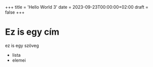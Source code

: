 +++
title = 'Hello World 3'
date = 2023-09-23T00:00:00+02:00
draft = false
+++

# Ez is egy cím

ez is egy szöveg

- lista
- elemei
